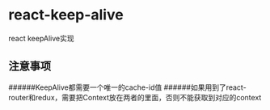 # react-keep-alive
react  keepAlive实现
## 注意事项
######KeepAlive都需要一个唯一的cache-id值
######如果用到了react-router和redux，需要把Context放在两者的里面，否则不能获取到对应的context
